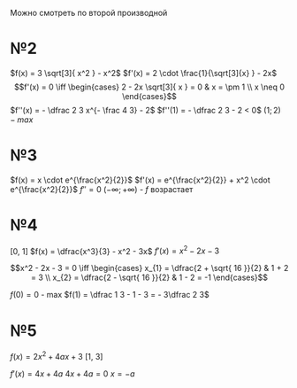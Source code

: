 Можно смотреть по второй производной
# №2
$f(x) = 3 \sqrt[3]{ x^2 } - x^2$
$f'(x) = 2 \cdot \frac{1}{\sqrt[3]{x} } - 2x$
$$f'(x) = 0 \iff \begin{cases}
2 - 2x \sqrt[3]{ x } = 0  & x = \pm 1 \\
x \neq 0
\end{cases}$$
$f''(x) = - \dfrac 2 3 x^{- \frac 4 3} - 2$
$f''(1) = - \dfrac 2 3 - 2 < 0$
$(1; 2) - max$

# №3
$f(x) = x \cdot e^{\frac{x^2}{2}}$
$f'(x) = e^{\frac{x^2}{2}} + x^2 \cdot e^{\frac{x^2}{2}}$
$f'' = 0$
$(- \infty; + \infty)$ - $f$ возрастает

# №4
[0, 1]
$f(x) = \dfrac{x^3}{3} - x^2 - 3x$
$f'(x)  = x^2 - 2x - 3$

$$x^2 - 2x - 3 = 0 \iff \begin{cases}
x_{1} = \dfrac{2 + \sqrt{ 16 }}{2} & 1 + 2 = 3 \\
x_{2} = \dfrac{2 - \sqrt{ 16 }}{2} & 1 - 2 = -1
\end{cases}$$

$f(0) = 0$ - max
$f(1) = \dfrac 1 3 - 1 - 3 = - 3\dfrac 2 3$

# №5
$f(x) = 2x^2 + 4ax + 3$
[1, 3]

$f'(x) = 4x + 4a$
$4x + 4a = 0$
$x = -a$
